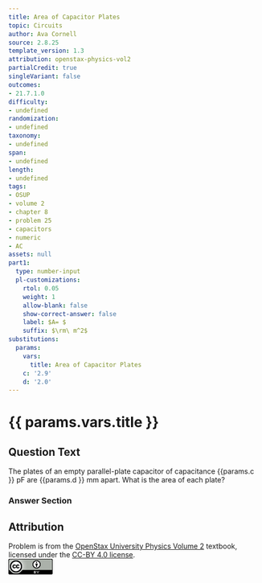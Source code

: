 ```yaml
---
title: Area of Capacitor Plates
topic: Circuits
author: Ava Cornell
source: 2.8.25
template_version: 1.3
attribution: openstax-physics-vol2
partialCredit: true
singleVariant: false
outcomes:
- 21.7.1.0
difficulty:
- undefined
randomization:
- undefined
taxonomy:
- undefined
span:
- undefined
length:
- undefined
tags:
- OSUP
- volume 2
- chapter 8
- problem 25
- capacitors
- numeric
- AC
assets: null
part1:
  type: number-input
  pl-customizations:
    rtol: 0.05
    weight: 1
    allow-blank: false
    show-correct-answer: false
    label: $A= $
    suffix: $\rm\ m^2$
substitutions:
  params:
    vars:
      title: Area of Capacitor Plates
    c: '2.9'
    d: '2.0'
---
```

# {{ params.vars.title }}

## Question Text

The plates of an empty parallel-plate capacitor of capacitance {{params.c }}$\textrm{ pF}$ are {{params.d }}$\textrm{ mm}$ apart. What is the area of each plate?

### Answer Section

## Attribution

Problem is from the [OpenStax University Physics Volume 2](https://openstax.org/details/books/university-physics-volume-2) textbook, licensed under the [CC-BY 4.0 license](https://creativecommons.org/licenses/by/4.0/).<br>![Image representing the Creative Commons 4.0 BY license.](https://raw.githubusercontent.com/firasm/bits/master/by.png)
